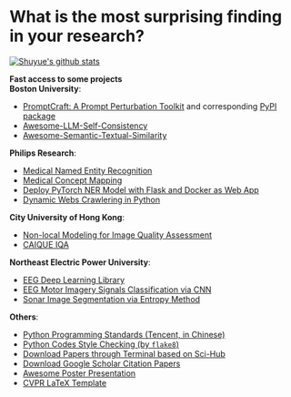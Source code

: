 # **What is the most surprising finding in your research?**

[![Shuyue's github stats](https://github-readme-stats.vercel.app/api?username=SuperBruceJia&count_private=true&show_icons=true&theme=flag-india)](https://shuyuej.com/)
<!-- [![Shuyue's github stats](https://github-readme-stats-git-masterrstaa-rickstaa.vercel.app/api?username=SuperBruceJia&count_private=true&show_icons=true&theme=flag-india)](https://shuyuej.com/) -->

**Fast access to some projects**<br>
**Boston University**:
- [PromptCraft: A Prompt Perturbation Toolkit](https://github.com/SuperBruceJia/promptcraft) and corresponding [PyPI package](https://pypi.org/project/promptcraft/)
- [Awesome-LLM-Self-Consistency](https://github.com/SuperBruceJia/Awesome-LLM-Self-Consistency)
- [Awesome-Semantic-Textual-Similarity](https://github.com/SuperBruceJia/Awesome-Semantic-Textual-Similarity)

**Philips Research**:
- [Medical Named Entity Recognition](https://github.com/SuperBruceJia/MedicalNER)
- [Medical Concept Mapping](https://github.com/SuperBruceJia/Medical-Concept-Mapping)
- [Deploy PyTorch NER Model with Flask and Docker as Web App](https://github.com/SuperBruceJia/pytorch-flask-deploy-webapp)
- [Dynamic Webs Crawlering in Python](https://github.com/SuperBruceJia/dynamic-web-crawlering-python)

**City University of Hong Kong**:
- [Non-local Modeling for Image Quality Assessment](https://github.com/SuperBruceJia/NLNet-IQA)
- [CAIQUE IQA](https://github.com/SuperBruceJia/CAIQUE-IQA)

**Northeast Electric Power University**:
- [EEG Deep Learning Library](https://github.com/SuperBruceJia/EEG-DL)
- [EEG Motor Imagery Signals Classification via CNN](https://github.com/SuperBruceJia/EEG-Motor-Imagery-Classification-CNNs-TensorFlow)
- [Sonar Image Segmentation via Entropy Method](https://github.com/SuperBruceJia/Sonar-Image-Segmentation-through-Entropy-Method)

**Others**:
- [Python Programming Standards (Tencent, in Chinese)](https://github.com/SuperBruceJia/paper-reading/tree/master/Programming-Standards/python)
- [Python Codes Style Checking (by `flake8`)](https://github.com/SuperBruceJia/paper-reading/tree/master/Programming-Standards/python#:~:text=%E5%9C%A8%E9%A1%B9%E7%9B%AE%E4%B8%AD%E5%88%9B%E5%BB%BA%20setup.cfg%20%E6%88%96%E8%80%85%20tox.ini%20%E6%96%87%E4%BB%B6%EF%BC%8C%E6%B7%BB%E5%8A%A0%20%5Bflake8%5D%20%E9%83%A8%E5%88%86%E3%80%82)
- [Download Papers through Terminal based on Sci-Hub](https://github.com/SuperBruceJia/Sci-Hub-Paper-Download-shell)
- [Download Google Scholar Citation Papers](https://github.com/SuperBruceJia/Google-Scholar-Citations-Download)
- [Awesome Poster Presentation](https://github.com/SuperBruceJia/Poster_Template)
- [CVPR LaTeX Template](https://github.com/SuperBruceJia/CVPR-LaTeX-Paper-Template)
